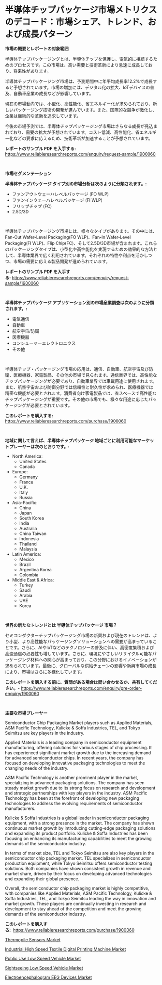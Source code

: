 <p><h1>半導体チップパッケージ市場メトリクスのデコード：市場シェア、トレンド、および成長パターン</h1></p><p><strong>市場の概要とレポートの対象範囲</strong></p>
<p><p>半導体チップパッケージングとは、半導体チップを保護し、電気的に接続するためのプロセスです。この市場は、高い需要と技術革新により急速に成長しており、将来性があります。</p><p>半導体チップパッケージング市場は、予測期間中に年平均成長率12.2%で成長すると予想されています。市場の増加には、デジタル化の拡大、IoTデバイスの普及、自動車産業の成長などが影響しています。</p><p>現在の市場動向では、小型化、高性能化、省エネルギー化が求められており、新しいパッケージング技術の開発が進んでいます。また、国際的な競争が激化し、企業は継続的な革新を追求しています。</p><p>今後の市場予測では、半導体チップパッケージング市場はさらなる成長が見込まれており、需要の拡大が予想されています。コスト低減、高性能化、省エネルギー化などの要求に応えるため、技術革新が加速することが予想されています。</p></p>
<p><strong>レポートのサンプル PDF を入手する:</strong> <a href="https://www.reliableresearchreports.com/enquiry/request-sample/1900060">https://www.reliableresearchreports.com/enquiry/request-sample/1900060</a></p>
<p>&nbsp;</p>
<p><strong>市場セグメンテーション</strong></p>
<p><strong>半導体チップパッケージ タイプ別の市場分析は次のように分類されます。:</strong></p>
<p><ul><li>ファンアウトウェーハレベルパッケージ (FO WLP)</li><li>ファンインウェーハレベルパッケージ (FI WLP)</li><li>フリップチップ (FC)</li><li>2.5D/3D</li></ul></p>
<p>&nbsp;</p>
<p><p>半導体チップパッケージング市場には、様々なタイプがあります。その中には、Fan-Out Wafer-Level Packaging(FO WLP)、Fan-In Wafer-Level Packaging(FI WLP)、Flip Chip(FC)、そして2.5D/3D市場が含まれます。これらのパッケージングタイプは、小型化や高性能化を実現するための効果的な方法として、半導体業界で広く利用されています。それぞれの特性や利点を活かしつつ、市場の需要に応える製品開発が進められています。</p></p>
<p><strong>レポートのサンプル PDF を入手する:</strong>&nbsp;<a href="https://www.reliableresearchreports.com/enquiry/request-sample/1900060">https://www.reliableresearchreports.com/enquiry/request-sample/1900060</a></p>
<p>&nbsp;</p>
<p><strong> 半導体チップパッケージ アプリケーション別の市場産業調査は次のように分類されます。:</strong></p>
<p><ul><li>電気通信</li><li>自動車</li><li>航空宇宙/防衛</li><li>医療機器</li><li>コンシューマーエレクトロニクス</li><li>その他</li></ul></p>
<p>&nbsp;</p>
<p><p>半導体チップ・パッケージング市場の応用は、通信、自動車、航空宇宙及び防衛、医療機器、家電製品、その他の市場で見られます。通信業界では、高性能なチップパッケージングが必要であり、自動車業界では車載用途に使用されます。また、航空宇宙および防衛分野では信頼性と耐久性が求められ、医療機器では精密な機能が必要とされます。消費者向け家電製品では、省スペースで高性能なチップパッケージングが重要です。その他の市場でも、様々な用途に応じたパッケージングが必要とされています。</p></p>
<p><strong>このレポートを購入する:</strong>&nbsp; <a href="https://www.reliableresearchreports.com/purchase/1900060">https://www.reliableresearchreports.com/purchase/1900060</a></p>
<p>&nbsp;</p>
<p><strong>地域に関して言えば、半導体チップパッケージ 地域ごとに利用可能なマーケットプレーヤーは次のとおりです。:</strong></p>
<p><ul>
    <li>
        North America:
        <ul>
            <li>United States</li>
            <li>Canada</li>
        </ul>
    </li>
    <li>
        Europe:
        <ul>
            <li>Germany</li>
            <li>France</li>
            <li>U.K.</li>
            <li>Italy</li>
            <li>Russia</li>
        </ul>
    </li>
    <li>
        Asia-Pacific:
        <ul>
            <li>China</li>
            <li>Japan</li>
            <li>South Korea</li>
            <li>India</li>
            <li>Australia</li>
            <li>China Taiwan</li>
            <li>Indonesia</li>
            <li>Thailand</li>
            <li>Malaysia</li>
        </ul>
    </li>
    <li>
        Latin America:
        <ul>
            <li>Mexico</li>
            <li>Brazil</li>
            <li>Argentina Korea</li>
            <li>Colombia</li>
        </ul>
    </li>
    <li>
        Middle East & Africa:
        <ul>
            <li>Turkey</li>
            <li>Saudi</li>
            <li>Arabia</li>
            <li>UAE</li>
            <li>Korea</li>
        </ul>
    </li>
    </ul></p>
<p>&nbsp;</p>
<p><strong>世界の新たなトレンドとは 半導体チップパッケージ 市場？</strong></p>
<p><p>セミコンダクターチップパッケージング市場の新興および現在のトレンドは、より小型、より高性能なパッケージングソリューションへの需要が高まっていることです。さらに、AIやIoTなどのテクノロジーの普及に伴い、高密度集積および高速通信の必要性も増しています。さらに、環境にやさしいリサイクル可能なパッケージング材料への関心が高まっており、この分野におけるイノベーションが求められています。最後に、グローバルな供給チェーンの影響や新興市場の成長により、市場はさらに多様化しています。</p></p>
<p><strong>このレポートを購入する前に、質問がある場合は問い合わせるか、共有してください。</strong>- <a href="https://www.reliableresearchreports.com/enquiry/pre-order-enquiry/1900060">https://www.reliableresearchreports.com/enquiry/pre-order-enquiry/1900060</a></p>
<p>&nbsp;</p>
<p><strong>主要な市場プレーヤー</strong></p>
<p><p>Semiconductor Chip Packaging Market players such as Applied Materials, ASM Pacific Technology, Kulicke & Soffa Industries, TEL, and Tokyo Seimitsu are key players in the industry. </p><p>Applied Materials is a leading company in semiconductor equipment manufacturing, offering solutions for various stages of chip processing. It has experienced significant market growth due to the increasing demand for advanced semiconductor chips. In recent years, the company has focused on developing innovative packaging technologies to meet the changing needs of the industry.</p><p>ASM Pacific Technology is another prominent player in the market, specializing in advanced packaging solutions. The company has seen steady market growth due to its strong focus on research and development and strategic partnerships with key players in the industry. ASM Pacific Technology has been at the forefront of developing new packaging technologies to address the evolving requirements of semiconductor manufacturers.</p><p>Kulicke & Soffa Industries is a global leader in semiconductor packaging equipment, with a strong presence in the market. The company has shown continuous market growth by introducing cutting-edge packaging solutions and expanding its product portfolio. Kulicke & Soffa Industries has been focusing on enhancing its manufacturing capabilities to meet the growing demands of the semiconductor industry.</p><p>In terms of market size, TEL and Tokyo Seimitsu are also key players in the semiconductor chip packaging market. TEL specializes in semiconductor production equipment, while Tokyo Seimitsu offers semiconductor testing solutions. Both companies have shown consistent growth in revenue and market share, driven by their focus on developing advanced technologies and expanding their global presence.</p><p>Overall, the semiconductor chip packaging market is highly competitive, with companies like Applied Materials, ASM Pacific Technology, Kulicke & Soffa Industries, TEL, and Tokyo Seimitsu leading the way in innovation and market growth. These players are continually investing in research and development to stay ahead of the competition and meet the growing demands of the semiconductor industry.</p></p>
<p><strong>このレポートを購入する:</strong>&nbsp;&nbsp;<a href="https://www.reliableresearchreports.com/purchase/1900060">https://www.reliableresearchreports.com/purchase/1900060</a></p>
<p><p><a href="https://view.publitas.com/reportprime-1/thermopile-sensors-market-research-report-unlocks-analysis-on-the-market-financial-status-market-size-and-market-revenue-upto-2031/">Thermopile Sensors Market</a></p><p><a href="https://issuu.com/reportprime-2/docs/industrial-high-speed-textile-digital-printing-mac">Industrial High Speed Textile Digital Printing Machine Market</a></p><p><a href="https://sudsy-motorcycle-bbc.notion.site/Public-Use-Low-Speed-Vehicle-Market-Size-Evaluating-its-Market-Trends-Growth-and-Projections-2024-e0414ff8db674a0aab187395d0c1d537">Public Use Low Speed Vehicle Market</a></p><p><a href="https://military-diascia-e68.notion.site/Sightseeing-Low-Speed-Vehicle-Market-Size-and-Growth-Market-Segmentation-Regional-and-Country-Brea-d7071398310141b9b386e6d9923a02f7">Sightseeing Low Speed Vehicle Market</a></p><p><a href="https://github.com/RichRobinson5/Market-Research-Report-List-4/blob/main/electroencephalogram-eeg-devices-market.md">Electroencephalogram EEG Devices Market</a></p></p>